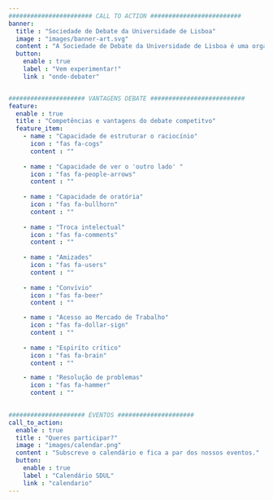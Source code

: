 ```yaml
---
####################### CALL TO ACTION #########################
banner:
  title : "Sociedade de Debate da Universidade de Lisboa"
  image : "images/banner-art.svg"
  content : "A Sociedade de Debate da Universidade de Lisboa é uma organização de Estudantes composta pelos mesmos, sem fins lucrativos, aberta a toda a comunidade estudantil pertencente à Universidade de Lisboa funcionando na base do associativismo. Todas as semanas organizados debates semanais para além de outras atividades."
  button:
    enable : true
    label : "Vem experimentar!"
    link : "onde-debater"


##################### VANTAGENS DEBATE ##########################
feature:
  enable : true
  title : "Competências e vantagens do debate competitvo"
  feature_item:
    - name : "Capacidade de estruturar o raciocínio"
      icon : "fas fa-cogs"
      content : ""
      
    - name : "Capacidade de ver o 'outro lado' "
      icon : "fas fa-people-arrows"
      content : ""
      
    - name : "Capacidade de oratória"
      icon : "fas fa-bullhorn"
      content : ""
      
    - name : "Troca intelectual"
      icon : "fas fa-comments"
      content : ""
      
    - name : "Amizades"
      icon : "fas fa-users"
      content : ""
      
    - name : "Convívio"
      icon : "fas fa-beer"
      content : ""

    - name : "Acesso ao Mercado de Trabalho"
      icon : "fas fa-dollar-sign"
      content : ""
      
    - name : "Espiríto crítico"
      icon : "fas fa-brain"
      content : ""

    - name : "Resolução de problemas"
      icon : "fas fa-hammer"
      content : ""
        

##################### EVENTOS #####################
call_to_action:
  enable : true
  title : "Queres participar?"
  image : "images/calendar.png"
  content : "Subscreve o calendário e fica a par dos nossos eventos."
  button:
    enable : true
    label : "Calendário SDUL"
    link : "calendario"
---
```

